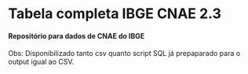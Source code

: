 # Tabela completa IBGE CNAE 2.3
#### Repositório para dados de CNAE do IBGE

Obs: Disponibilizado tanto csv quanto script SQL já prepaparado para o output igual ao CSV.

